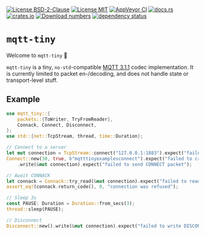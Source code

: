 [![License BSD-2-Clause](https://img.shields.io/badge/License-BSD--2--Clause-blue.svg)](https://opensource.org/licenses/BSD-2-Clause)
[![License MIT](https://img.shields.io/badge/License-MIT-blue.svg)](https://opensource.org/licenses/MIT)
[![AppVeyor CI](https://ci.appveyor.com/api/projects/status/github/KizzyCode/mqtt-tiny-rust?svg=true)](https://ci.appveyor.com/project/KizzyCode/mqtt-tiny-rust)
[![docs.rs](https://docs.rs/mqtt-tiny/badge.svg)](https://docs.rs/mqtt-tiny)
[![crates.io](https://img.shields.io/crates/v/mqtt-tiny.svg)](https://crates.io/crates/mqtt-tiny)
[![Download numbers](https://img.shields.io/crates/d/mqtt-tiny.svg)](https://crates.io/crates/mqtt-tiny)
[![dependency status](https://deps.rs/crate/mqtt-tiny/latest/status.svg)](https://deps.rs/crate/mqtt-tiny)

# `mqtt-tiny`
Welcome to `mqtt-tiny` 🎉

`mqtt-tiny` is a tiny, `no-std`-compatible
[MQTT 3.1.1](https://docs.oasis-open.org/mqtt/mqtt/v3.1.1/os/mqtt-v3.1.1-os.html) codec implementation. It is currently
limited to packet en-/decoding, and does not handle state or transport-level stuff.

## Example
```rust no_run
use mqtt_tiny::{
    packets::{ToWriter, TryFromReader},
    Connack, Connect, Disconnect,
};
use std::{net::TcpStream, thread, time::Duration};

// Connect to a server
let mut connection = TcpStream::connect("127.0.0.1:1883").expect("failed to connect to server");
Connect::new(30, true, b"mqtttinyexamplesconnect").expect("failed to create CONNECT packet")
    .write(&mut connection).expect("failed to send CONNECT packet");

// Await CONNACK
let connack = Connack::try_read(&mut connection).expect("failed to read CONNACK packet");
assert_eq!(connack.return_code(), 0, "connection was refused");

// Sleep 3s
const PAUSE: Duration = Duration::from_secs(3);
thread::sleep(PAUSE);

// Disconnect
Disconnect::new().write(&mut connection).expect("failed to write DISCONNECT packet");
```
